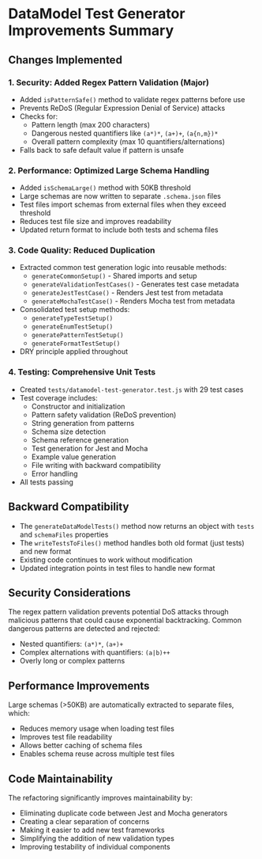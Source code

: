 # DataModel Test Generator Improvements Summary

## Changes Implemented

### 1. **Security: Added Regex Pattern Validation** (Major)
- Added `isPatternSafe()` method to validate regex patterns before use
- Prevents ReDoS (Regular Expression Denial of Service) attacks
- Checks for:
  - Pattern length (max 200 characters)
  - Dangerous nested quantifiers like `(a*)*`, `(a+)+`, `(a{n,m})*`
  - Overall pattern complexity (max 10 quantifiers/alternations)
- Falls back to safe default value if pattern is unsafe

### 2. **Performance: Optimized Large Schema Handling**
- Added `isSchemaLarge()` method with 50KB threshold
- Large schemas are now written to separate `.schema.json` files
- Test files import schemas from external files when they exceed threshold
- Reduces test file size and improves readability
- Updated return format to include both tests and schema files

### 3. **Code Quality: Reduced Duplication**
- Extracted common test generation logic into reusable methods:
  - `generateCommonSetup()` - Shared imports and setup
  - `generateValidationTestCases()` - Generates test case metadata
  - `generateJestTestCase()` - Renders Jest test from metadata
  - `generateMochaTestCase()` - Renders Mocha test from metadata
- Consolidated test setup methods:
  - `generateTypeTestSetup()`
  - `generateEnumTestSetup()`
  - `generatePatternTestSetup()`
  - `generateFormatTestSetup()`
- DRY principle applied throughout

### 4. **Testing: Comprehensive Unit Tests**
- Created `tests/datamodel-test-generator.test.js` with 29 test cases
- Test coverage includes:
  - Constructor and initialization
  - Pattern safety validation (ReDoS prevention)
  - String generation from patterns
  - Schema size detection
  - Schema reference generation
  - Test generation for Jest and Mocha
  - Example value generation
  - File writing with backward compatibility
  - Error handling
- All tests passing

## Backward Compatibility

- The `generateDataModelTests()` method now returns an object with `tests` and `schemaFiles` properties
- The `writeTestsToFiles()` method handles both old format (just tests) and new format
- Existing code continues to work without modification
- Updated integration points in test files to handle new format

## Security Considerations

The regex pattern validation prevents potential DoS attacks through malicious patterns that could cause exponential backtracking. Common dangerous patterns are detected and rejected:

- Nested quantifiers: `(a*)*`, `(a+)+`
- Complex alternations with quantifiers: `(a|b)++`
- Overly long or complex patterns

## Performance Improvements

Large schemas (>50KB) are automatically extracted to separate files, which:
- Reduces memory usage when loading test files
- Improves test file readability
- Allows better caching of schema files
- Enables schema reuse across multiple test files

## Code Maintainability

The refactoring significantly improves maintainability by:
- Eliminating duplicate code between Jest and Mocha generators
- Creating a clear separation of concerns
- Making it easier to add new test frameworks
- Simplifying the addition of new validation types
- Improving testability of individual components